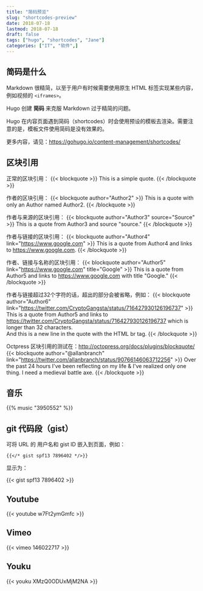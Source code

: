 ```yaml
---
title: "简码预览"
slug: "shortcodes-preview"
date: 2018-07-18
lastmod: 2018-07-18
draft: false
tags: ["hugo", "shortcodes", "Jane"]
categories: ["IT", "软件",]
---
```


## 简码是什么

Markdown 很精简，以至于用户有时候需要使用原生 HTML 标签实现某些内容，例如视频的 `<iframes>`。

Hugo 创建 **简码** 来克服 Markdown 过于精简的问题。

Hugo 在内容页面遇到简码（shortcodes）时会使用预设的模板去渲染。需要注意的是，模板文件使用简码是没有效果的。

更多内容，请见：https://gohugo.io/content-management/shortcodes/

<!--more-->

## 区块引用

正常的区块引用：
{{< blockquote >}}
  This is a simple quote.
{{< /blockquote >}}

作者的区块引用：
{{< blockquote author="Author2" >}}
  This is a quote with only an Author named Author2.
{{< /blockquote >}}

作者与来源的区块引用：
{{< blockquote author="Author3" source="Source" >}}
  This is a quote from Author3 and source "source."
{{< /blockquote >}}

作者与链接的区块引用：
{{< blockquote author="Author4" link="https://www.google.com" >}}
  This is a quote from Author4 and links to https://www.google.com.
{{< /blockquote >}}

作者、链接与名称的区块引用：
{{< blockquote author="Author5" link="https://www.google.com" title="Google" >}}
  This is a quote from Author5 and links to https://www.google.com with title "Google."
{{< /blockquote >}}

作者与链接超过32个字符的话，超出的部分会被省略，例如：
{{< blockquote author="Author6" link="https://twitter.com/CryptoGangsta/status/716427930126196737" >}}
  This is a quote from Author5 and links to https://twitter.com/CryptoGangsta/status/716427930126196737 which is longer than 32 characters.
  <br>And this is a new line in the quote with the HTML br tag.
{{< /blockquote >}}

Octpress 区块引用的测试在：http://octopress.org/docs/plugins/blockquote/
{{< blockquote author="@allanbranch" link="https://twitter.com/allanbranch/status/90766146063712256" >}}
  Over the past 24 hours I've been reflecting on my life & I've realized only one thing. I need a medieval battle axe.
{{< /blockquote >}}


## 音乐

{{% music "3950552" %}}

## git 代码段（gist）

可将 URL 的 用户名和 gist ID 嵌入到页面，例如：

```
{{</* gist spf13 7896402 */>}}
```

显示为：

{{< gist spf13 7896402 >}}


## Youtube

{{< youtube w7Ft2ymGmfc >}}


## Vimeo

{{< vimeo 146022717 >}}

## Youku

{{< youku XMzQ0ODUxMjM2NA >}}
